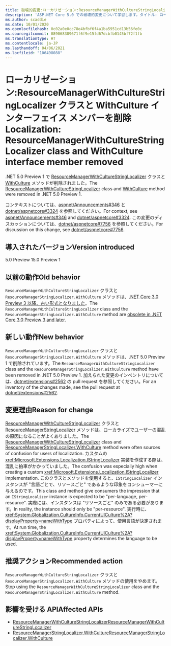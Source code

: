 ```yaml
---
title: 破壊的変更:ローカリゼーション:ResourceManagerWithCultureStringLocalizer クラスと WithCulture インターフェイス メンバーを削除
description: 'ASP.NET Core 5.0 での破壊的変更について学習します。タイトル: ローカリゼーション:ResourceManagerWithCultureStringLocalizer クラスと WithCulture インターフェイス メンバーを削除'
ms.author: scaddie
ms.date: 10/01/2020
ms.openlocfilehash: 0c02a0e0cc78e4bfbf6f4a1ba5951cd13b56fe0c
ms.sourcegitcommit: 089068389671f6f9e15fd67dcbfb0145bf72f1fb
ms.translationtype: HT
ms.contentlocale: ja-JP
ms.lasthandoff: 04/06/2021
ms.locfileid: "106498088"
---
```

# <a name="localization-resourcemanagerwithculturestringlocalizer-class-and-withculture-interface-member-removed"></a><span data-ttu-id="6178d-103">ローカリゼーション:ResourceManagerWithCultureStringLocalizer クラスと WithCulture インターフェイス メンバーを削除</span><span class="sxs-lookup"><span data-stu-id="6178d-103">Localization: ResourceManagerWithCultureStringLocalizer class and WithCulture interface member removed</span></span>

<span data-ttu-id="6178d-104">.NET 5.0 Preview 1 で [ResourceManagerWithCultureStringLocalizer](/dotnet/api/microsoft.extensions.localization.resourcemanagerwithculturestringlocalizer?view=dotnet-plat-ext-3.1) クラスと [WithCulture](/dotnet/api/microsoft.extensions.localization.resourcemanagerstringlocalizer.withculture?view=dotnet-plat-ext-3.1) メソッドが削除されました。</span><span class="sxs-lookup"><span data-stu-id="6178d-104">The [ResourceManagerWithCultureStringLocalizer](/dotnet/api/microsoft.extensions.localization.resourcemanagerwithculturestringlocalizer?view=dotnet-plat-ext-3.1) class and [WithCulture](/dotnet/api/microsoft.extensions.localization.resourcemanagerstringlocalizer.withculture?view=dotnet-plat-ext-3.1) method were removed in .NET 5.0 Preview 1.</span></span>

<span data-ttu-id="6178d-105">コンテキストについては、[aspnet/Announcements#346](https://github.com/aspnet/Announcements/issues/346) と [dotnet/aspnetcore#3324](https://github.com/dotnet/aspnetcore/issues/3324) を参照してください。</span><span class="sxs-lookup"><span data-stu-id="6178d-105">For context, see [aspnet/Announcements#346](https://github.com/aspnet/Announcements/issues/346) and [dotnet/aspnetcore#3324](https://github.com/dotnet/aspnetcore/issues/3324).</span></span> <span data-ttu-id="6178d-106">この変更のディスカッションについては、[dotnet/aspnetcore#7756](https://github.com/dotnet/aspnetcore/issues/7756) を参照してください。</span><span class="sxs-lookup"><span data-stu-id="6178d-106">For discussion on this change, see [dotnet/aspnetcore#7756](https://github.com/dotnet/aspnetcore/issues/7756).</span></span>

## <a name="version-introduced"></a><span data-ttu-id="6178d-107">導入されたバージョン</span><span class="sxs-lookup"><span data-stu-id="6178d-107">Version introduced</span></span>

<span data-ttu-id="6178d-108">5.0 Preview 1</span><span class="sxs-lookup"><span data-stu-id="6178d-108">5.0 Preview 1</span></span>

## <a name="old-behavior"></a><span data-ttu-id="6178d-109">以前の動作</span><span class="sxs-lookup"><span data-stu-id="6178d-109">Old behavior</span></span>

<span data-ttu-id="6178d-110">`ResourceManagerWithCultureStringLocalizer` クラスと `ResourceManagerStringLocalizer.WithCulture` メソッドは、[.NET Core 3.0 Preview 3 以降、古い形式となりました](../../3.0.md#localization-resourcemanagerwithculturestringlocalizer-and-withculture-marked-obsolete)。</span><span class="sxs-lookup"><span data-stu-id="6178d-110">The `ResourceManagerWithCultureStringLocalizer` class and the `ResourceManagerStringLocalizer.WithCulture` method are [obsolete in .NET Core 3.0 Preview 3 and later](../../3.0.md#localization-resourcemanagerwithculturestringlocalizer-and-withculture-marked-obsolete).</span></span>

## <a name="new-behavior"></a><span data-ttu-id="6178d-111">新しい動作</span><span class="sxs-lookup"><span data-stu-id="6178d-111">New behavior</span></span>

<span data-ttu-id="6178d-112">`ResourceManagerWithCultureStringLocalizer` クラスと `ResourceManagerStringLocalizer.WithCulture` メソッドは、.NET 5.0 Preview 1 で削除されています。</span><span class="sxs-lookup"><span data-stu-id="6178d-112">The `ResourceManagerWithCultureStringLocalizer` class and the `ResourceManagerStringLocalizer.WithCulture` method have been removed in .NET 5.0 Preview 1.</span></span> <span data-ttu-id="6178d-113">加えられた変更のインベントリについては、[dotnet/extensions#2562](https://github.com/dotnet/extensions/pull/2562/files) の pull request を参照してください。</span><span class="sxs-lookup"><span data-stu-id="6178d-113">For an inventory of the changes made, see the pull request at [dotnet/extensions#2562](https://github.com/dotnet/extensions/pull/2562/files).</span></span>

## <a name="reason-for-change"></a><span data-ttu-id="6178d-114">変更理由</span><span class="sxs-lookup"><span data-stu-id="6178d-114">Reason for change</span></span>

<span data-ttu-id="6178d-115">[ResourceManagerWithCultureStringLocalizer](/dotnet/api/microsoft.extensions.localization.resourcemanagerwithculturestringlocalizer?view=dotnet-plat-ext-3.1) クラスと [ResourceManagerStringLocalizer](/dotnet/api/microsoft.extensions.localization.resourcemanagerstringlocalizer.withculture?view=dotnet-plat-ext-3.1) メソッドは、ローカライズでユーザーの混乱の原因になることがよくありました。</span><span class="sxs-lookup"><span data-stu-id="6178d-115">The [ResourceManagerWithCultureStringLocalizer](/dotnet/api/microsoft.extensions.localization.resourcemanagerwithculturestringlocalizer?view=dotnet-plat-ext-3.1) class and [ResourceManagerStringLocalizer.WithCulture](/dotnet/api/microsoft.extensions.localization.resourcemanagerstringlocalizer.withculture?view=dotnet-plat-ext-3.1) method were often sources of confusion for users of localization.</span></span> <span data-ttu-id="6178d-116">カスタムの <xref:Microsoft.Extensions.Localization.IStringLocalizer> 実装を作成する際は、混乱に拍車がかかっていました。</span><span class="sxs-lookup"><span data-stu-id="6178d-116">The confusion was especially high when creating a custom <xref:Microsoft.Extensions.Localization.IStringLocalizer> implementation.</span></span> <span data-ttu-id="6178d-117">このクラスとメソッドを使用すると、`IStringLocalizer` インスタンスが "言語ごとで、リソースごと" であるような印象をコンシューマーに与えるのです。</span><span class="sxs-lookup"><span data-stu-id="6178d-117">This class and method give consumers the impression that an `IStringLocalizer` instance is expected to be "per-language, per-resource".</span></span> <span data-ttu-id="6178d-118">実際には、インスタンスは "リソースごと" のみである必要があります。</span><span class="sxs-lookup"><span data-stu-id="6178d-118">In reality, the instance should only be "per-resource".</span></span> <span data-ttu-id="6178d-119">実行時に、<xref:System.Globalization.CultureInfo.CurrentUICulture%2A?displayProperty=nameWithType> プロパティによって、使用言語が決定されます。</span><span class="sxs-lookup"><span data-stu-id="6178d-119">At run time, the <xref:System.Globalization.CultureInfo.CurrentUICulture%2A?displayProperty=nameWithType> property determines the language to be used.</span></span>

## <a name="recommended-action"></a><span data-ttu-id="6178d-120">推奨アクション</span><span class="sxs-lookup"><span data-stu-id="6178d-120">Recommended action</span></span>

<span data-ttu-id="6178d-121">`ResourceManagerWithCultureStringLocalizer` クラスと `ResourceManagerStringLocalizer.WithCulture` メソッドの使用をやめます。</span><span class="sxs-lookup"><span data-stu-id="6178d-121">Stop using the `ResourceManagerWithCultureStringLocalizer` class and the `ResourceManagerStringLocalizer.WithCulture` method.</span></span>

## <a name="affected-apis"></a><span data-ttu-id="6178d-122">影響を受ける API</span><span class="sxs-lookup"><span data-stu-id="6178d-122">Affected APIs</span></span>

- [<span data-ttu-id="6178d-123">ResourceManagerWithCultureStringLocalizer</span><span class="sxs-lookup"><span data-stu-id="6178d-123">ResourceManagerWithCultureStringLocalizer</span></span>](/dotnet/api/microsoft.extensions.localization.resourcemanagerwithculturestringlocalizer?view=dotnet-plat-ext-3.1)
- [<span data-ttu-id="6178d-124">ResourceManagerStringLocalizer.WithCulture</span><span class="sxs-lookup"><span data-stu-id="6178d-124">ResourceManagerStringLocalizer.WithCulture</span></span>](/dotnet/api/microsoft.extensions.localization.resourcemanagerstringlocalizer.withculture?view=dotnet-plat-ext-3.1)

<!--

### Category

ASP.NET Core

### Affected APIs

- `T:Microsoft.Extensions.Localization.ResourceManagerWithCultureStringLocalizer`
- `Overload:Microsoft.Extensions.Localization.ResourceManagerStringLocalizer.WithCulture`

-->
